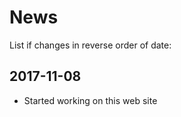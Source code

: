# News

List if changes in reverse order of date:

## 2017-11-08 

* Started working on this web site



